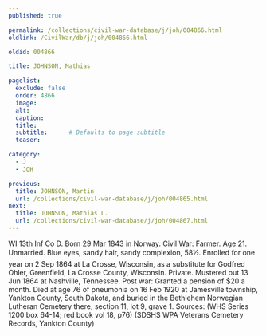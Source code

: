 ```yaml
---
published: true

permalink: /collections/civil-war-database/j/joh/004866.html
oldlink: /CivilWar/db/j/joh/004866.html

oldid: 004866

title: JOHNSON, Mathias

pagelist:
  exclude: false
  order: 4866
  image: 
  alt:
  caption:
  title:
  subtitle:      # Defaults to page subtitle
  teaser:

category: 
  - J 
  - JOH

previous:
  title: JOHNSON, Martin
  url: /collections/civil-war-database/j/joh/004865.html  
next:
  title: JOHNSON, Mathias L.
  url: /collections/civil-war-database/j/joh/004867.html   
---
```

WI 13th Inf Co D. Born 29 Mar 1843 in Norway. Civil War: Farmer. Age 21. Unmarried. Blue eyes, sandy hair, sandy complexion, 5&#146;8&frac12;&#148;. Enrolled for one year on 2 Sep 1864 at La Crosse, Wisconsin, as a substitute for Godfred Ohler, Greenfield, La Crosse County, Wisconsin. Private. Mustered out 13 Jun 1864 at Nashville, Tennessee. Post war: Granted a pension of $20 a month. Died at age 76 of pneumonia on 16 Feb 1920 at Jamesville township, Yankton County, South Dakota, and buried in the Bethlehem Norwegian Lutheran Cemetery there, section 11, lot 9, grave 1. Sources: (WHS Series 1200 box 64-14; red book vol 18, p76) (SDSHS WPA Veterans Cemetery Records, Yankton County)